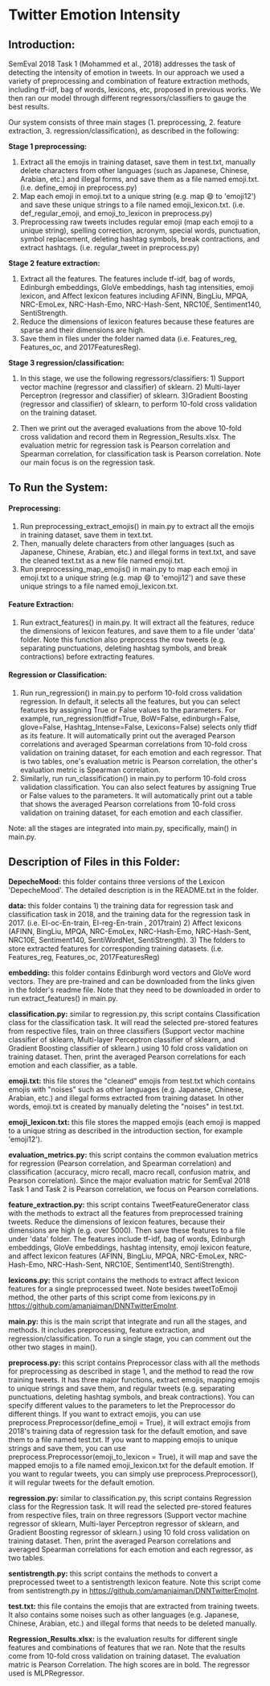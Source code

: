# Twitter Emotion Intensity

## Introduction:
SemEval 2018 Task 1 (Mohammed et al., 2018) addresses the task of detecting the intensity of emotion in tweets. In our approach we used a variety of preprocessing and combination of feature extraction methods, including tf-idf, bag of words, lexicons, etc, proposed in previous works. We then ran our model through different regressors/classifiers to gauge the best results.  

Our system consists of three main stages (1. preprocessing, 2. feature extraction, 3. regression/classification), as described in the following: 

**Stage 1 preprocessing:**  
1) Extract all the emojis in training dataset, save them in test.txt, manually delete characters from other languages (such as Japanese, Chinese, Arabian, etc.) and illegal forms, and save them as a file named emoji.txt. (i.e. define_emoji in preprocess.py)
2) Map each emoji in emoji.txt to a unique string (e.g. map 😄  to 'emoji12') and save these unique strings to a file named emoji_lexicon.txt. (i.e. def_regular_emoji, and emoji_to_lexicon in preprocess.py)
3) Preprocessing raw tweets includes regular emoji (map each emoji to a unique string), spelling correction, acronym, special words, punctuation, symbol replacement, deleting hashtag symbols, break contractions, and extract hashtags. (i.e. regular_tweet in preprocess.py)

**Stage 2 feature extraction:**    
  
1) Extract all the features. The features include tf-idf, bag of words, Edinburgh embeddings, GloVe embeddings, hash tag intensities, emoji lexicon, and Affect lexicon features including AFINN, BingLiu, MPQA, NRC-EmoLex, NRC-Hash-Emo, NRC-Hash-Sent, NRC10E, Sentiment140, SentiStrength.
2) Reduce the dimensions of lexicon features because these features are sparse and their dimensions are high. 
3) Save them in files under the folder named data (i.e. Features_reg, Features_oc, and 2017FeaturesReg). 

**Stage 3 regression/classification:**    
  
1. In this stage, we use the following regressors/classifiers: 1) Support vector machine (regressor and classifier) of sklearn. 2) Multi-layer Perceptron (regressor and classifier) of sklearn. 3)Gradient Boosting (regressor and classifier) of sklearn, to perform 10-fold cross validation on the training dataset. 

2. Then we print out the averaged evaluations from the above 10-fold cross validation and record them in Regression_Results.xlsx. The evaluation metric for regression task is Pearson correlation and Spearman correlation, for classification task is Pearson correlation. Note our main focus is on the regression task.

## To Run the System:

#### Preprocessing:

1. Run preprocessing_extract_emojis() in main.py to extract all the emojis in training dataset, save them in text.txt.   
2. Then, manually delete characters from other languages (such as Japanese, Chinese, Arabian, etc.) and illegal forms in text.txt, and save the cleaned text.txt as a new file named emoji.txt.  
3. Run preprocessing_map_emojis() in main.py to map each emoji in emoji.txt to a unique string (e.g. map 😄 to 'emoji12') and save these unique strings to a file named emoji_lexicon.txt.

#### Feature Extraction:

1. Run extract_features() in main.py. It will extract all the features, reduce the dimensions of lexicon features, and save them to a file under 'data' folder. Note this function also preprocess the row tweets (e.g. separating punctuations, deleting hashtag symbols, and break contractions) before extracting features.

#### Regression or Classification:

1. Run run_regression() in main.py to perform 10-fold cross validation regression. In default, it selects all the features, but you can select features by assigning True or False values to the parameters. For example, run_regression(tfidf=True, BoW=False, edinburgh=False, glove=False, Hashtag_Intense=False, Lexicons=False) selects only tfidf as its feature. It will automatically print out the averaged Pearson correlations and averaged Spearman correlations from 10-fold cross validation on training dataset, for each emotion and each regressor. That is two tables, one's evaluation metric is Pearson correlation, the other's evaluation metric is Spearman correlation.
2. Similarly, run run_classification() in main.py to perform 10-fold cross validation classification. You can also select features by assigning True or False values to the parameters. It will automatically print out a table that shows the averaged Pearson correlations from 10-fold cross validation on training dataset, for each emotion and each classifier.  

Note: all the stages are integrated into main.py, specifically, main() in main.py. 


## Description of Files in this Folder:

**DepecheMood:** this folder contains three versions of the Lexicon 'DepecheMood'. The detailed description is in the README.txt in the folder.  

**data:** this folder contains 1) the training data for regression task and classification task in 2018, and the training data for the regression task in 2017. (i.e. EI-oc-En-train, EI-reg-En-train	, 2017train) 2) Affect lexicons (AFINN, BingLiu, MPQA, NRC-EmoLex, NRC-Hash-Emo, NRC-Hash-Sent, NRC10E, Sentiment140, SentiWordNet, SentiStrength). 3) The folders to store extracted features for corresponding training datasets. (i.e. Features_reg, Features_oc, 2017FeaturesReg)  

**embedding:** this folder contains Edinburgh word vectors and GloVe word vectors. They are pre-trained and can be downloaded from the links given in the folder's readme file. Note that they need to be downloaded in order to run extract_features() in main.py.

**classification.py:** similar to regression.py, this script contains Classification class for the classification task. It will read the selected pre-stored features from respective files, train on three classifiers (Support vector machine classifier of sklearn, Multi-layer Perceptron classifier of sklearn, and Gradient Boosting classifier of sklearn.) using 10 fold cross validation on training dataset. Then, print the averaged Pearson correlations for each emotion and each classifier, as a table.  

**emoji.txt:** this file stores the "cleaned" emojis from test.txt which contains emojis with "noises" such as other languages (e.g. Japanese, Chinese, Arabian, etc.) and illegal forms extracted from training dataset. In other words, emoji.txt is created by manually deleting the "noises" in test.txt. 

**emoji_lexicon.txt:** this file stores the mapped emojis (each emoji is mapped to a unique string as described in the introduction section, for example 'emoji12').  

**evaluation_metrics.py:** this script contains the common evaluation metrics for regression (Pearson correlation, and Spearman correlation) and classification (accuracy, micro recall, macro recall, confusion matrix, and Pearson correlation). Since the major evaluation matric for SemEval 2018 Task 1 and Task 2 is Pearson correlation, we focus on Pearson correlations.  

**feature_extraction.py:** this script contains TweetFeatureGenerator class with the methods to extract all the features from preprocessed training tweets. Reduce the dimensions of lexicon features, because their dimensions are high (e.g. over 5000). Then save these features to a file under 'data' folder. The features include tf-idf, bag of words, Edinburgh embeddings, GloVe embeddings, hashtag intensity, emoji lexicon feature, and affect lexicon features (AFINN, BingLiu, MPQA, NRC-EmoLex, NRC-Hash-Emo, NRC-Hash-Sent, NRC10E, Sentiment140, SentiStrength).

**lexicons.py:** this script contains the methods to extract affect lexicon features for a single preprocessed tweet. Note besides tweetToEmoji method, the other parts of this script come from lexicons.py in https://github.com/amanjaiman/DNNTwitterEmoInt.  

**main.py:** this is the main script that integrate and run all the stages, and methods. It includes preprocessing, feature extraction, and regression/classification. To run a single stage, you can comment out the other two stages in main(). 

**preprocess.py:** this script contains Preprocessor class with all the methods for preprocessing as described in stage 1, and the method to read the row training tweets. It has three major functions, extract emojis, mapping emojis to unique strings and save them, and regular tweets (e.g. separating punctuations, deleting hashtag symbols, and break contractions). You can specify different values to the parameters to let the Preprocessor do different things. If you want to extract emojis, you can use preprocess.Preprocessor(define_emoji = True), it will extract emojis from 2018's training data of regression task for the default emotion, and save them to a file named test.txt. If you want to mapping emojis to unique strings and save them, you can use preprocess.Preprocessor(emoji_to_lexicon = True), it will map and save the mapped emojis to a file named emoji_lexicon.txt for the default emotion. If you want to regular tweets, you can simply use preprocess.Preprocessor(), it will regular tweets for the default emotion.

**regression.py:** similar to classification.py, this script contains Regression class for the Regression task. It will read the selected pre-stored features from respective files, train on three regressors (Support vector machine regressor of sklearn, Multi-layer Perceptron regressor of sklearn, and Gradient Boosting regressor of sklearn.) using 10 fold cross validation on training dataset. Then, print the averaged Pearson correlations and averaged Spearman correlations for each emotion and each regressor, as two tables.  

**sentistrength.py:** this script contains the methods to convert a preprocessed tweet to a sentistrength lexicon feature. Note this script come from sentistrength.py in https://github.com/amanjaiman/DNNTwitterEmoInt.  

**test.txt:** this file contains the emojis that are extracted from training tweets. It also contains some noises such as other languages (e.g. Japanese, Chinese, Arabian, etc.) and illegal forms that needs to be deleted manually.  

**Regression_Results.xlsx:** is the evaluation results for different single features and combinations of features that we ran. Note that the results come from 10-fold cross validation on training dataset. The evaluation matric is Pearson Correlation. The high scores are in bold. The regressor used is MLPRegressor.





